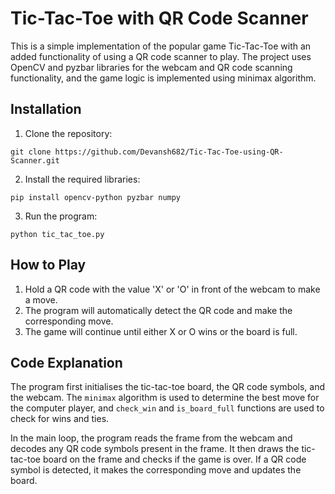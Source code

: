 # Tic-Tac-Toe with QR Code Scanner

This is a simple implementation of the popular game Tic-Tac-Toe with an added functionality of using a QR code scanner to play. The project uses OpenCV and pyzbar libraries for the webcam and QR code scanning functionality, and the game logic is implemented using minimax algorithm.

## Installation

1. Clone the repository:
```
git clone https://github.com/Devansh682/Tic-Tac-Toe-using-QR-Scanner.git
```
2. Install the required libraries:
```
pip install opencv-python pyzbar numpy
```
3. Run the program:
```
python tic_tac_toe.py
```

## How to Play

1. Hold a QR code with the value 'X' or 'O' in front of the webcam to make a move.
2. The program will automatically detect the QR code and make the corresponding move.
3. The game will continue until either X or O wins or the board is full.

## Code Explanation

The program first initialises the tic-tac-toe board, the QR code symbols, and the webcam. The `minimax` algorithm is used to determine the best move for the computer player, and `check_win` and `is_board_full` functions are used to check for wins and ties. 

In the main loop, the program reads the frame from the webcam and decodes any QR code symbols present in the frame. It then draws the tic-tac-toe board on the frame and checks if the game is over. If a QR code symbol is detected, it makes the corresponding move and updates the board.

